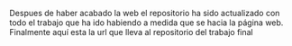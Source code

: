 Despues de haber acabado la web el repositorio ha sido actualizado con todo el trabajo que ha ido habiendo a medida que se hacia la página web.
Finalmente aquí esta la url que lleva al repositorio del trabajo final
